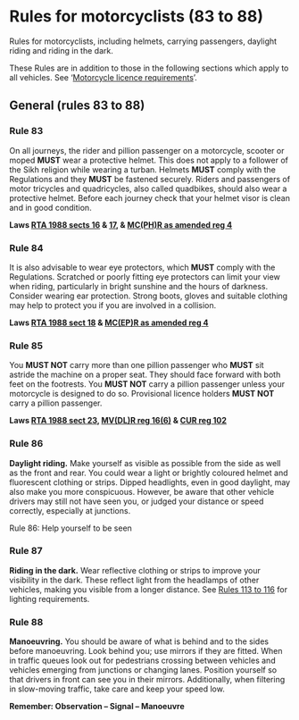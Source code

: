 
<h1>Rules for motorcyclists (83 to 88)</h1>
<p>Rules for motorcyclists, including helmets, carrying passengers, daylight riding and riding in the dark.</p>
<p>These Rules are in addition to those in the following sections which apply to all vehicles. See ‘<a href='annex-2-motorcycle-licence-requirements.md'>Motorcycle licence requirements</a>’.</p>
<h2>General (rules 83 to 88)</h2>
<h3>Rule 83</h3>
<p>On all journeys, the rider and pillion passenger on a motorcycle, scooter or moped <strong>MUST</strong>
wear a protective helmet. This does not apply to a follower of the Sikh religion while wearing a turban. Helmets <strong>MUST</strong>
comply with the Regulations and they <strong>MUST</strong>
be fastened securely. Riders and passengers of motor tricycles and quadricycles, also called quadbikes, should also wear a protective helmet. Before each journey check that your helmet visor is clean and in good condition.</p>
<p><strong>Laws <a href='http://www.legislation.gov.uk/ukpga/1988/52/section/16'>RTA 1988 sects 16</a> &amp; <a href='http://www.legislation.gov.uk/ukpga/1988/52/section/17'>17</a>, &amp; <a href='http://www.legislation.gov.uk/uksi/1998/1807/regulation/4/made'>MC(PH)R as amended reg 4</a></strong>
</p>
<h3>Rule 84</h3>
<p>It is also advisable to wear eye protectors, which <strong>MUST</strong>
comply with the Regulations. Scratched or poorly fitting eye protectors can limit your view when riding, particularly in bright sunshine and the hours of darkness. Consider wearing ear protection. Strong boots, gloves and suitable clothing may help to protect you if you are involved in a collision.</p>
<p><strong>Laws <a href='http://www.legislation.gov.uk/ukpga/1988/52/section/18'>RTA 1988 sect 18</a> &amp; <a href='http://www.legislation.gov.uk/uksi/1999/535/regulation/4/made'>MC(EP)R as amended reg 4</a></strong>
</p>
<h3>Rule 85</h3>
<p>You <strong>MUST NOT</strong>
carry more than one pillion passenger who <strong>MUST</strong>
sit astride the machine on a proper seat. They should face forward with both feet on the footrests. You <strong>MUST NOT</strong>
carry a pillion passenger unless your motorcycle is designed to do so. Provisional licence holders <strong>MUST NOT</strong>
carry a pillion passenger.</p>
<p><strong>Laws <a href='http://www.legislation.gov.uk/ukpga/1988/52/section/23'>RTA 1988 sect 23</a>, <a href='http://www.legislation.gov.uk/uksi/1999/2864/regulation/16/made'>MV(DL)R reg 16(6)</a> &amp; <a href='http://www.legislation.gov.uk/uksi/1986/1078/regulation/102/made'>CUR reg 102</a></strong>
</p>
<h3>Rule 86</h3>
<p><strong>Daylight riding.</strong>
Make yourself as visible as possible from the side as well as the front and rear. You could wear a light or brightly coloured helmet and fluorescent clothing or strips. Dipped headlights, even in good daylight, may also make you more conspicuous. However, be aware that other vehicle drivers may still not have seen you, or judged your distance or speed correctly, especially at junctions.</p>
<p></p>
Rule 86: Help yourself to be seen<h3>Rule 87</h3>
<p><strong>Riding in the dark.</strong>
Wear reflective clothing or strips to improve your visibility in the dark. These reflect light from the headlamps of other vehicles, making you visible from a longer distance. See <a href='general-rules-techniques-and-advice-for-all-drivers-and-riders-103-to-158.md#lighting-requirements-113-to-116'>Rules 113 to 116</a> for lighting requirements.</p>
<h3>Rule 88</h3>
<p><strong>Manoeuvring.</strong>
You should be aware of what is behind and to the sides before manoeuvring. Look behind you; use mirrors if they are fitted. When in traffic queues look out for pedestrians crossing between vehicles and vehicles emerging from junctions or changing lanes. Position yourself so that drivers in front can see you in their mirrors. Additionally, when filtering in slow-moving traffic, take care and keep your speed low.</p>
<p><strong>Remember: Observation – Signal – Manoeuvre</strong>
</p>

